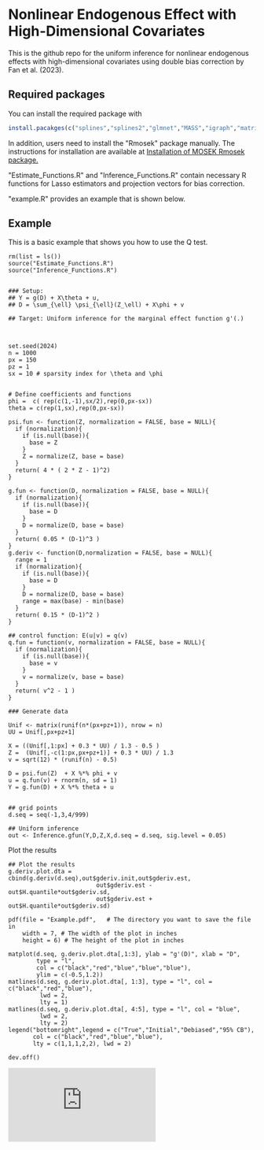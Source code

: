 # Nonlinear Endogenous Effect with High-Dimensional Covariates 

This is the github repo for the uniform inference for nonlinear endogenous effects with high-dimensional covariates using double bias correction by Fan et al. (2023).

## Required packages 

You can install the required package with 

``` r
install.pacakges(c("splines","splines2","glmnet","MASS","igraph","matrixStats","Jmisc"))
```
In addition, users need to install the "Rmosek" package manually. The instructions for installation are available at  [Installation of MOSEK Rmosek package.](https://docs.mosek.com/latest/rmosek/install-interface.html)


"Estimate_Functions.R" and "Inference_Functions.R" contain necessary R functions for Lasso estimators and projection vectors for bias correction.  

"example.R" provides an example that is shown below.  


## Example

This is a basic example that shows you how to use the Q test. 

```{r example}
rm(list = ls()) 
source("Estimate_Functions.R")
source("Inference_Functions.R")  


### Setup: 
## Y = g(D) + X\theta + u,
## D = \sum_{\ell} \psi_{\ell}(Z_\ell) + X\phi + v

## Target: Uniform inference for the marginal effect function g'(.)



set.seed(2024)
n = 1000
px = 150
pz = 1
sx = 10 # sparsity index for \theta and \phi 


# Define coefficients and functions 
phi =  c( rep(c(1,-1),sx/2),rep(0,px-sx))
theta = c(rep(1,sx),rep(0,px-sx))

psi.fun <- function(Z, normalization = FALSE, base = NULL){
  if (normalization){
    if (is.null(base)){
      base = Z
    }
    Z = normalize(Z, base = base)
  }
  return( 4 * ( 2 * Z - 1)^2)
}

g.fun <- function(D, normalization = FALSE, base = NULL){
  if (normalization){
    if (is.null(base)){
      base = D 
    }
    D = normalize(D, base = base)
  }
  return( 0.05 * (D-1)^3 )
}
g.deriv <- function(D,normalization = FALSE, base = NULL){ 
  range = 1
  if (normalization){
    if (is.null(base)){
      base = D 
    }
    D = normalize(D, base = base)
    range = max(base) - min(base)
  }
  return( 0.15 * (D-1)^2 ) 
}

## control function: E(u|v) = q(v)
q.fun = function(v, normalization = FALSE, base = NULL){
  if (normalization){
    if (is.null(base)){
      base = v
    }
    v = normalize(v, base = base)
  }
  return( v^2 - 1 ) 
}

### Generate data

Unif <- matrix(runif(n*(px+pz+1)), nrow = n)
UU = Unif[,px+pz+1]

X = ((Unif[,1:px] + 0.3 * UU) / 1.3 - 0.5 ) 
Z =  (Unif[,-c(1:px,px+pz+1)] + 0.3 * UU) / 1.3
v = sqrt(12) * (runif(n) - 0.5)

D = psi.fun(Z)  + X %*% phi + v
u = q.fun(v) + rnorm(n, sd = 1)
Y = g.fun(D) + X %*% theta + u


## grid points
d.seq = seq(-1,3,4/999)

## Uniform inference
out <- Inference.gfun(Y,D,Z,X,d.seq = d.seq, sig.level = 0.05)
```


Plot the results 
```{r}
## Plot the results
g.deriv.plot.dta = cbind(g.deriv(d.seq),out$gderiv.init,out$gderiv.est,
                         out$gderiv.est - out$H.quantile*out$gderiv.sd,
                         out$gderiv.est + out$H.quantile*out$gderiv.sd) 

pdf(file = "Example.pdf",   # The directory you want to save the file in
    width = 7, # The width of the plot in inches
    height = 6) # The height of the plot in inches
 
matplot(d.seq, g.deriv.plot.dta[,1:3], ylab = "g'(D)", xlab = "D",
        type = "l",
        col = c("black","red","blue","blue","blue"), 
        ylim = c(-0.5,1.2))
matlines(d.seq, g.deriv.plot.dta[, 1:3], type = "l", col = c("black","red","blue"),
         lwd = 2,
         lty = 1)
matlines(d.seq, g.deriv.plot.dta[, 4:5], type = "l", col = "blue",
         lwd = 2,
         lty = 2)
legend("bottomright",legend = c("True","Initial","Debiased","95% CB"), 
       col = c("black","red","blue","blue"), 
       lty = c(1,1,1,2,2), lwd = 2)

dev.off()
```


 ![Image load failed](https://github.com/ZiweiMEI/HDNPIV/Example.pdf) 